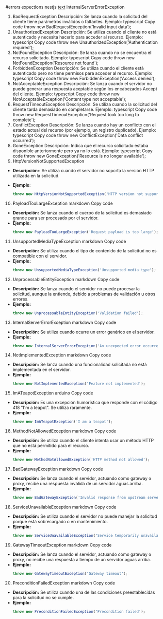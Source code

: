 #errors expections nestjs 
[text](https://docs.nestjs.com/exception-filters)
InternalServerErrorException 

1. BadRequestException
Descripción: Se lanza cuando la solicitud del cliente tiene parámetros inválidos o faltantes.
Ejemplo:
typescript
Copy code
throw new BadRequestException('Invalid input data');
2. UnauthorizedException
Descripción: Se utiliza cuando el cliente no está autenticado y necesita hacerlo para acceder al recurso.
Ejemplo:
typescript
Copy code
throw new UnauthorizedException('Authentication required');
3. NotFoundException
Descripción: Se lanza cuando no se encuentra el recurso solicitado.
Ejemplo:
typescript
Copy code
throw new NotFoundException('Resource not found');
4. ForbiddenException
Descripción: Se utiliza cuando el cliente está autenticado pero no tiene permisos para acceder al recurso.
Ejemplo:
typescript
Copy code
throw new ForbiddenException('Access denied');
5. NotAcceptableException
Descripción: Se lanza cuando el servidor no puede generar una respuesta aceptable según los encabezados Accept del cliente.
Ejemplo:
typescript
Copy code
throw new NotAcceptableException('Content type not acceptable');
6. RequestTimeoutException
Descripción: Se utiliza cuando la solicitud del cliente tarda demasiado en completarse.
Ejemplo:
typescript
Copy code
throw new RequestTimeoutException('Request took too long to complete');
7. ConflictException
Descripción: Se lanza cuando hay un conflicto con el estado actual del recurso (por ejemplo, un registro duplicado).
Ejemplo:
typescript
Copy code
throw new ConflictException('Data conflict occurred');
8. GoneException
Descripción: Indica que el recurso solicitado estaba disponible anteriormente pero ya no lo está.
Ejemplo:
typescript
Copy code
throw new GoneException('Resource is no longer available');
9. HttpVersionNotSupportedException
- **Descripción:**: Se utiliza cuando el servidor no soporta la versión HTTP utilizada en la solicitud.
- **Ejemplo**:

    ```typescript
    throw new HttpVersionNotSupportedException('HTTP version not supported');
    ```
10. PayloadTooLargeException
markdown
Copy code
- **Descripción:** Se lanza cuando el cuerpo de la solicitud es demasiado grande para ser procesado por el servidor.
- **Ejemplo:**
  ```typescript
  throw new PayloadTooLargeException('Request payload is too large');
  ```
11. UnsupportedMediaTypeException
markdown
Copy code
- **Descripción:** Se utiliza cuando el tipo de contenido de la solicitud no es compatible con el servidor.
- **Ejemplo:**
  ```typescript
  throw new UnsupportedMediaTypeException('Unsupported media type');
  ```
12. UnprocessableEntityException
markdown
Copy code
- **Descripción:** Se lanza cuando el servidor no puede procesar la solicitud, aunque la entiende, debido a problemas de validación u otros errores.
- **Ejemplo:**
  ```typescript
  throw new UnprocessableEntityException('Validation failed');
  ```
13. InternalServerErrorException
markdown
Copy code
- **Descripción:** Se utiliza cuando ocurre un error genérico en el servidor.
- **Ejemplo:**
  ```typescript
  throw new InternalServerErrorException('An unexpected error occurred');
  ```
14. NotImplementedException
markdown
Copy code
- **Descripción:** Se lanza cuando una funcionalidad solicitada no está implementada en el servidor.
- **Ejemplo:**
  ```typescript
  throw new NotImplementedException('Feature not implemented');
  ```
15. ImATeapotException
arduino
Copy code
- **Descripción:** Es una excepción humorística que responde con el código 418 "I'm a teapot". Se utiliza raramente.
- **Ejemplo:**
  ```typescript
  throw new ImATeapotException('I am a teapot');
  ```
16. MethodNotAllowedException
markdown
Copy code
- **Descripción:** Se utiliza cuando el cliente intenta usar un método HTTP que no está permitido para el recurso.
- **Ejemplo:**
  ```typescript
  throw new MethodNotAllowedException('HTTP method not allowed');
  ```
17. BadGatewayException
markdown
Copy code
- **Descripción:** Se lanza cuando el servidor, actuando como gateway o proxy, recibe una respuesta inválida de un servidor aguas arriba.
- **Ejemplo:**
  ```typescript
  throw new BadGatewayException('Invalid response from upstream server');
  ```
18. ServiceUnavailableException
markdown
Copy code
- **Descripción:** Se utiliza cuando el servidor no puede manejar la solicitud porque está sobrecargado o en mantenimiento.
- **Ejemplo:**
  ```typescript
  throw new ServiceUnavailableException('Service temporarily unavailable');
  ```
19. GatewayTimeoutException
markdown
Copy code
- **Descripción:** Se lanza cuando el servidor, actuando como gateway o proxy, no recibe una respuesta a tiempo de un servidor aguas arriba.
- **Ejemplo:**
  ```typescript
  throw new GatewayTimeoutException('Gateway timeout');
  ```
20. PreconditionFailedException
markdown
Copy code
- **Descripción:** Se utiliza cuando una de las condiciones preestablecidas para la solicitud no se cumple.
- **Ejemplo:**
  ```typescript
  throw new PreconditionFailedException('Precondition failed');
  ```